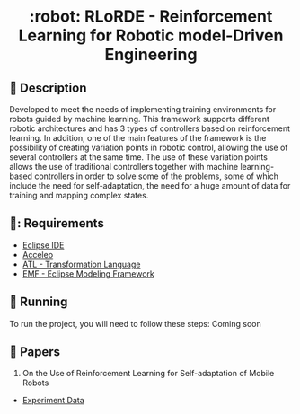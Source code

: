 <h1 align="center">:robot: RLoRDE - Reinforcement Learning for Robotic model-Driven Engineering</h1>

## :memo: Description
Developed to meet the needs of implementing training environments for robots guided by machine learning. This framework supports different robotic architectures and has 3 types of controllers based on reinforcement learning. In addition, one of the main features of the framework is the possibility of creating variation points in robotic control, allowing the use of several controllers at the same time. The use of these variation points allows the use of traditional controllers together with machine learning-based controllers in order to solve some of the problems, some of which include the need for self-adaptation, the need for a huge amount of data for training and mapping complex states.

<!--
## :books: Funcionalidades
* <b>Funcionalidade 1</b>: O que essa funcionalidade faz?

## :wrench: Tecnologias utilizadas
* Tecnologia;
-->

## 📑: Requirements
* <a href="https://www.eclipse.org/downloads/"> Eclipse IDE </a>
* <a href="https://www.eclipse.org/acceleo/"> Acceleo </a>
* <a href="https://www.eclipse.org/atl/"> ATL - Transformation Language </a>
* <a href="https://www.eclipse.org/modeling/emf/"> EMF - Eclipse Modeling Framework </a>

## :rocket: Running
To run the project, you will need to follow these steps:
Coming soon

## :scroll: Papers
1. On the Use of Reinforcement Learning for Self-adaptation of Mobile Robots
  * [Experiment Data](https://docs.google.com/spreadsheets/d/1vO6tXOZh9U_WMlufi3iYBS2gYmeE9xtkWTYfrBhoAmo/edit?usp=sharing)

<!--
```
<linha de comando>
```

## :soon: Implementação futura
* O que será implementado na próxima sprint?

## :handshake: Colaboradores
<table>
  <tr>
    <td align="center">
      <a href="http://github.com/tatialveso">
        <img src="https://avatars.githubusercontent.com/u/56259137?v=4" width="100px;" alt="Foto de Tati Alves no GitHub"/><br>
        <sub>
          <b>tatialveso</b>
        </sub>
      </a>
    </td>
  </tr>
</table>

## :dart: Status do projeto
Footer -->
